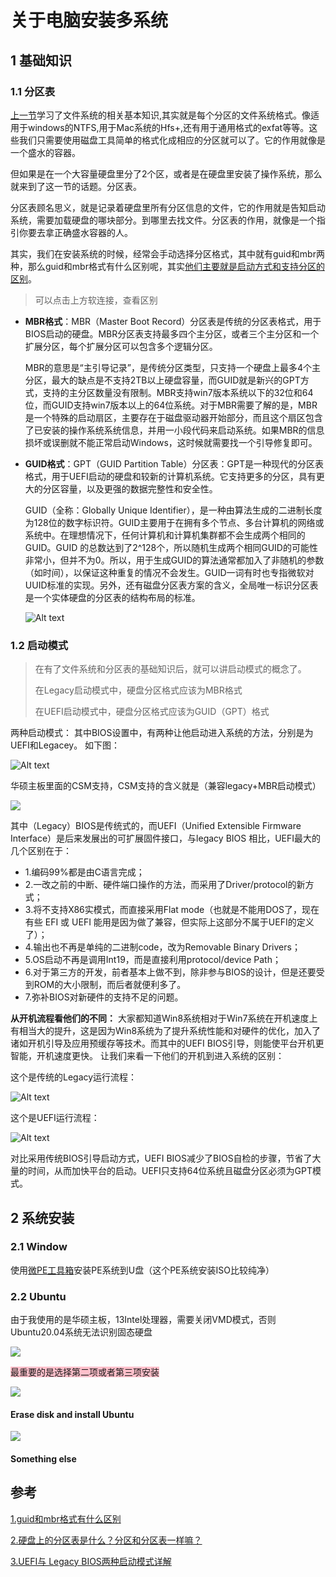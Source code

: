 # 关于电脑安装多系统
## 1 基础知识
### 1.1 分区表

[上一节](./[20231010]文件系统.md)学习了文件系统的相关基本知识,其实就是每个分区的文件系统格式。像适用于windows的NTFS,用于Mac系统的Hfs+,还有用于通用格式的exfat等等。这些我们只需要使用磁盘工具简单的格式化成相应的分区就可以了。它的作用就像是一个盛水的容器。

但如果是在一个大容量硬盘里分了2个区，或者是在硬盘里安装了操作系统，那么就来到了这一节的话题。分区表。

分区表顾名思义，就是记录着硬盘里所有分区信息的文件，它的作用就是告知启动系统，需要加载硬盘的哪块部分。到哪里去找文件。分区表的作用，就像是一个指引你要去拿正确盛水容器的人。

其实，我们在安装系统的时候，经常会手动选择分区格式，其中就有guid和mbr两种，那么guid和mbr格式有什么区别呢，其实[他们主要就是启动方式和支持分区的区别](https://www.somode.com/winnews/19696.html)。

>可以点击上方软连接，查看区别

- **MBR格式**：MBR（Master Boot Record）分区表是传统的分区表格式，用于BIOS启动的硬盘。MBR分区表支持最多四个主分区，或者三个主分区和一个扩展分区，每个扩展分区可以包含多个逻辑分区。

  MBR的意思是“主引导记录”，是传统分区类型，只支持一个硬盘上最多4个主分区，最大的缺点是不支持2TB以上硬盘容量，而GUID就是新兴的GPT方式，支持的主分区数量没有限制。MBR支持win7版本系统以下的32位和64位，而GUID支持win7版本以上的64位系统。对于MBR需要了解的是，MBR是一个特殊的启动扇区，主要存在于磁盘驱动器开始部分，而且这个扇区包含了已安装的操作系统系统信息，并用一小段代码来启动系统。如果MBR的信息损坏或误删就不能正常启动Windows，这时候就需要找一个引导修复即可。


- **GUID格式**：GPT（GUID Partition Table）分区表：GPT是一种现代的分区表格式，用于UEFI启动的硬盘和较新的计算机系统。它支持更多的分区，具有更大的分区容量，以及更强的数据完整性和安全性。
  
  GUID（全称：Globally Unique Identifier），是一种由算法生成的二进制长度为128位的数字标识符。GUID主要用于在拥有多个节点、多台计算机的网络或系统中。在理想情况下，任何计算机和计算机集群都不会生成两个相同的GUID。GUID 的总数达到了2^128个，所以随机生成两个相同GUID的可能性非常小，但并不为0。所以，用于生成GUID的算法通常都加入了非随机的参数（如时间），以保证这种重复的情况不会发生。GUID一词有时也专指微软对UUID标准的实现。另外，还有磁盘分区表方案的含义，全局唯一标识分区表是一个实体硬盘的分区表的结构布局的标准。


  ![Alt text](image/image.png)

### 1.2 启动模式
>在有了文件系统和分区表的基础知识后，就可以讲启动模式的概念了。
>
>在Legacy启动模式中，硬盘分区格式应该为MBR格式
>
>在UEFI启动模式中，硬盘分区格式应该为GUID（GPT）格式

两种启动模式：
其中BIOS设置中，有两种让他启动进入系统的方法，分别是为UEFI和Legacey。 如下图：

![Alt text](image/image-1.png)

华硕主板里面的CSM支持，CSM支持的含义就是（兼容legacy+MBR启动模式）

![](./image/Screenshot%20from%202023-10-13%2010-19-18.png)


其中（Legacy）BIOS是传统式的，而UEFI（Unified Extensible Firmware Interface）是后来发展出的可扩展固件接口，与legacy BIOS 相比，UEFI最大的几个区别在于：
- 1.编码99%都是由C语言完成；
- 2.一改之前的中断、硬件端口操作的方法，而采用了Driver/protocol的新方式；
- 3.将不支持X86实模式，而直接采用Flat mode（也就是不能用DOS了，现在有些 EFI 或 UEFI 能用是因为做了兼容，但实际上这部分不属于UEFI的定义了）；
- 4.输出也不再是单纯的二进制code，改为Removable Binary Drivers；
- 5.OS启动不再是调用Int19，而是直接利用protocol/device Path；
- 6.对于第三方的开发，前者基本上做不到，除非参与BIOS的设计，但是还要受到ROM的大小限制，而后者就便利多了。
- 7.弥补BIOS对新硬件的支持不足的问题。

**从开机流程看他们的不同：**
大家都知道Win8系统相对于Win7系统在开机速度上有相当大的提升，这是因为Win8系统为了提升系统性能和对硬件的优化，加入了诸如开机引导及应用预缓存等技术。而其中的UEFI BIOS引导，则能使平台开机更智能，开机速度更快。 让我们来看一下他们的开机到进入系统的区别：

这个是传统的Legacy运行流程：

![Alt text](image/image-2.png)

这个是UEFI运行流程：

![Alt text](image/image-3.png)

对比采用传统BIOS引导启动方式，UEFI BIOS减少了BIOS自检的步骤，节省了大量的时间，从而加快平台的启动。UEFI只支持64位系统且磁盘分区必须为GPT模式。


## 2 系统安装
### 2.1 Window

使用[微PE工具箱](https://www.wepe.cn/)安装PE系统到U盘（这个PE系统安装ISO比较纯净）

### 2.2 Ubuntu
由于我使用的是华硕主板，13Intel处理器，需要关闭VMD模式，否则Ubuntu20.04系统无法识别固态硬盘

![](./image/2023-10-13%20170543.png)

<span style="background-color:pink">最重要的是选择第二项或者第三项安装

![](./image/2023-10-13%20170553.png)

#### Erase disk and install Ubuntu

![](./image/Screenshot%20from%202023-10-13%2017-14-34.png)

#### Something else




## 参考

[1.guid和mbr格式有什么区别](https://baijiahao.baidu.com/s?id=1741369293945103912)

[2.硬盘上的分区表是什么？分区和分区表一样嘛？](https://baijiahao.baidu.com/s?id=1748833557637845905&wfr=spider&for=pc)

[3.UEFI与 Legacy BIOS两种启动模式详解](https://blog.csdn.net/weixin_44657888/article/details/130482647)